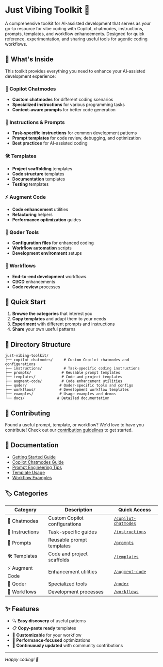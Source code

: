 # Just Vibing Toolkit 🚀

A comprehensive toolkit for AI-assisted development that serves as your go-to resource for vibe coding with Copilot, chatmodes, instructions, prompts, templates, and workflow enhancements. Designed for quick reference, experimentation, and sharing useful tools for agentic coding workflows.

## 🎯 What's Inside

This toolkit provides everything you need to enhance your AI-assisted development experience:

### 🤖 Copilot Chatmodes
- **Custom chatmodes** for different coding scenarios
- **Specialized instructions** for various programming tasks
- **Context-aware prompts** for better code generation

### 📝 Instructions & Prompts
- **Task-specific instructions** for common development patterns
- **Prompt templates** for code review, debugging, and optimization
- **Best practices** for AI-assisted coding

### 🛠️ Templates
- **Project scaffolding** templates
- **Code structure** templates
- **Documentation** templates
- **Testing** templates

### ⚡ Augment Code
- **Code enhancement** utilities
- **Refactoring** helpers
- **Performance optimization** guides

### 🔧 Qoder Tools
- **Configuration files** for enhanced coding
- **Workflow automation** scripts
- **Development environment** setups

### 🔄 Workflows
- **End-to-end development** workflows
- **CI/CD** enhancements
- **Code review** processes

## 🚀 Quick Start

1. **Browse the categories** that interest you
2. **Copy templates** and adapt them to your needs
3. **Experiment** with different prompts and instructions
4. **Share** your own useful patterns

## 📁 Directory Structure

```
just-vibing-toolkit/
├── copilot-chatmodes/     # Custom Copilot chatmodes and configurations
├── instructions/          # Task-specific coding instructions
├── prompts/              # Reusable prompt templates
├── templates/            # Code and project templates
├── augment-code/         # Code enhancement utilities
├── qoder/               # Qoder-specific tools and configs
├── workflows/           # Development workflow templates
├── examples/            # Usage examples and demos
└── docs/               # Detailed documentation
```

## 🤝 Contributing

Found a useful prompt, template, or workflow? We'd love to have you contribute! Check out our [contribution guidelines](docs/CONTRIBUTING.md) to get started.

## 📖 Documentation

- [Getting Started Guide](docs/getting-started.md)
- [Copilot Chatmodes Guide](docs/copilot-chatmodes.md)
- [Prompt Engineering Tips](docs/prompt-engineering.md)
- [Template Usage](docs/templates.md)
- [Workflow Examples](docs/workflows.md)

## 🏷️ Categories

| Category | Description | Quick Access |
|----------|-------------|--------------|
| 🤖 Chatmodes | Custom Copilot configurations | [`/copilot-chatmodes`](copilot-chatmodes/) |
| 📝 Instructions | Task-specific guides | [`/instructions`](instructions/) |
| 💬 Prompts | Reusable prompt templates | [`/prompts`](prompts/) |
| 🛠️ Templates | Code and project scaffolds | [`/templates`](templates/) |
| ⚡ Augment Code | Enhancement utilities | [`/augment-code`](augment-code/) |
| 🔧 Qoder | Specialized tools | [`/qoder`](qoder/) |
| 🔄 Workflows | Development processes | [`/workflows`](workflows/) |

## ✨ Features

- 🔍 **Easy discovery** of useful patterns
- 📋 **Copy-paste ready** templates
- 🎨 **Customizable** for your workflow
- 🚀 **Performance-focused** optimizations
- 🔄 **Continuously updated** with community contributions

---

*Happy coding! 🎉*